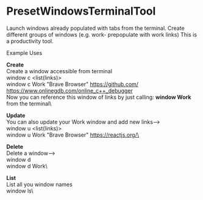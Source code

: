 # PresetWindowsTerminalTool
Launch windows already populated with tabs from the terminal. Create different groups of windows (e.g. work- prepopulate with work links)
This is a productivity tool.

Example Uses 

**Create**\
Create a window accessible from terminal\
window c <browser> <list(links)>\
window c Work "Brave Browser" https://github.com/ https://www.onlinegdb.com/online_c++_debugger \
Now you can reference this window of links by just calling: **window Work** from the terminal\

**Update**\
You can also update your Work window and add new links-->\
window u <browser> <list(links)>\
window u Work "Brave Browser" https://reactjs.org/\

**Delete**\
Delete a window-->\
window d <Window name>\
window d Work\


**List**\
List all you window names\
window ls\





